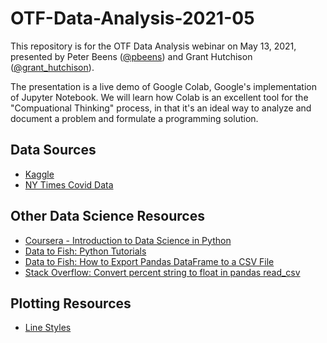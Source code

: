 # OTF-Data-Analysis-2021-05

This repository is for the OTF Data Analysis webinar on May 13, 2021, presented by Peter Beens ([@pbeens](https://twitter.com/pbeens)) and Grant Hutchison ([@grant_hutchison](https://twitter.com/grant_hutchison)).

The presentation is a live demo of Google Colab, Google's implementation of Jupyter Notebook. We will learn how Colab is an excellent tool for the "Compuational Thinking" process, in that it's an ideal way to analyze and document a problem and formulate a programming solution.

## Data Sources

- [Kaggle](https://www.kaggle.com/)
- [NY Times Covid Data](https://github.com/nytimes/covid-19-data)

## Other Data Science Resources

- [Coursera - Introduction to Data Science in Python](https://www.coursera.org/learn/python-data-analysis)
- [Data to Fish: Python Tutorials](https://datatofish.com/python-tutorials/)
- [Data to Fish: How to Export Pandas DataFrame to a CSV File](https://datatofish.com/export-dataframe-to-csv/)
- [Stack Overflow: Convert percent string to float in pandas read_csv](https://stackoverflow.com/questions/25669588/convert-percent-string-to-float-in-pandas-read-csv)

## Plotting Resources

- [Line Styles](https://matplotlib.org/3.0.3/gallery/lines_bars_and_markers/line_styles_reference.html)
